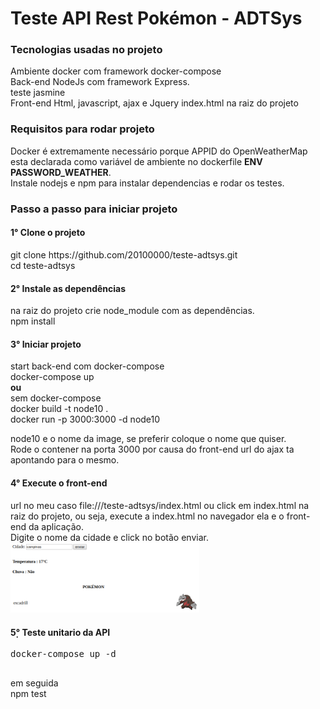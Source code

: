 <h1>Teste API Rest Pokémon - ADTSys</h1>

<h3>Tecnologias usadas no projeto</h3>
Ambiente docker com framework docker-compose<br/>
Back-end NodeJs com framework Express.<br/>
teste jasmine<br/>
Front-end Html, javascript, ajax e Jquery index.html na raiz do projeto

<h3>Requisitos para rodar projeto</h3>
Docker é extremamente necessário porque APPID do OpenWeatherMap
 esta declarada como variável de ambiente no dockerfile <strong>ENV PASSWORD_WEATHER</strong>.<br/>
 Instale nodejs e npm para instalar dependencias e rodar os testes.

<h3>Passo a passo para iniciar projeto 
<h4>1° Clone o projeto</h4> 
git clone https://github.com/20100000/teste-adtsys.git<br/>
cd teste-adtsys
<h4>2° Instale as dependências</h4>  
na raiz do projeto
crie node_module com as dependências.<br/>
npm install

<h4>3° Iniciar projeto</h4>
start back-end com docker-compose <br/>
docker-compose up<br/>
<strong>ou</strong><br/>
sem docker-compose<br/>
docker build -t node10 . <br/>
docker run -p 3000:3000 -d node10<br/>

node10 e o nome da image, se preferir coloque o nome que quiser.<br/>
Rode o contener na porta 3000 por causa do front-end url do ajax ta apontando para o mesmo.<br/>

<h4>4° Execute o front-end</h4>
url no meu caso file:///teste-adtsys/index.html ou
click em index.html na raiz do projeto, ou seja, execute a index.html no navegador ela e o front-end da aplicação.<br/>
Digite o nome da cidade e click no botão enviar.
<img src="img/res.png" width="60%"/>



<h4>5̣° Teste unitario da API</h4>
<pre>
docker-compose up -d<br/>
</pre>
em seguida<br>
npm test
